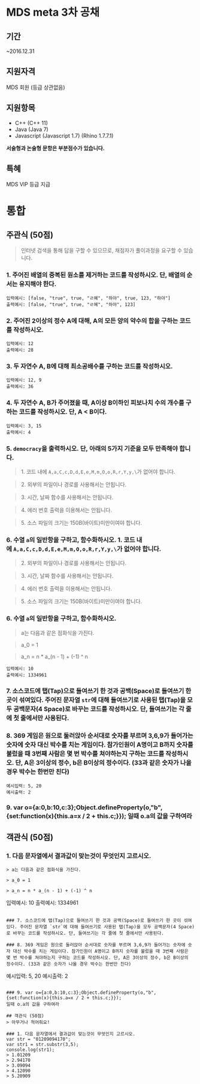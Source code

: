 # MDS meta 3차 공채

## 기간
~2016.12.31

## 지원자격
MDS 회원 (등급 상관없음)

## 지원항목
* C++ (C++ 11)
* Java (Java 7)
* Javascript (Javascript 1.7) (Rhino 1.7.7.1)

**서술형과 논술형 문항은 부분점수가 있습니다.**

## 특혜
MDS VIP 등급 지급



# 통합
## 주관식 (50점)
> 인터넷 검색을 통해 답을 구할 수 있으므로, 채점자가 풀이과정을 요구할 수 있습니다.

### 1. 주어진 배열의 중복된 원소를 제거하는 코드를 작성하시오. 단, 배열의 순서는 유지해야 한다.
```
입력예시: [false, "true", true, "ㄹ혜", "하야", true, 123, "하야"]
출력예시: [false, "true", true, "ㄹ혜", "하야", 123]
```

### 2. 주어진 2이상의 정수 A에 대해, A의 모든 양의 약수의 합을 구하는 코드를 작성하시오.
```
입력예시: 12
출력예시: 28
```

### 3. 두 자연수 A, B에 대해 최소공배수를 구하는 코드를 작성하시오.

```
입력예시: 12, 9
출력예시: 36
```


### 4. 두 자연수 A, B가 주어졌을 때, A이상 B이하인 피보나치 수의 개수를 구하는 코드를 작성하시오. 단, A < B이다.
```
입력예시: 3, 15
출력예시: 4
```

### 5. `democracy`을 출력하시오. 단, 아래의 5가지 기준을 모두 만족해야 합니다.
> 1. 코드 내에 `A,a,C,c,D,d,E,e,M,m,O,o,R,r,Y,y,\`가 없어야 합니다.

> 2. 외부의 파일이나 경로를 사용해서는 안됩니다.

> 3. 시간, 날짜 함수를 사용해서는 안됩니다.

> 4. 에러 번호 출력을 이용해서는 안됩니다.

> 5. 소스 파일의 크기는 150B(바이트)미만이여야 합니다.

### 6. 수열 `a`의 일반항을 구하고, 함수화하시오. 1. 코드 내에 `A,a,C,c,D,d,E,e,M,m,O,o,R,r,Y,y,\`가 없어야 합니다.

> 2. 외부의 파일이나 경로를 사용해서는 안됩니다.

> 3. 시간, 날짜 함수를 사용해서는 안됩니다.

> 4. 에러 번호 출력을 이용해서는 안됩니다.

> 5. 소스 파일의 크기는 150B(바이트)미만이여야 합니다.

### 6. 수열 `a`의 일반항을 구하고, 함수화하시오.
> a는 다음과 같은 점화식을 가진다.

> a_0 = 1

> a_n = n * a_(n - 1) + (-1) ^ n

```
입력예시: 10
출력예시: 1334961
```

### 7. 소스코드에 탭(Tap)으로 들여쓰기 한 것과 공백(Space)로 들여쓰기 한 곳이 섞여있다. 주어진 문자열 `str`에 대해 들여쓰기로 사용된 탭(Tap)을 모두 공백문자(4 Space)로 바꾸는 코드를 작성하시오. 단, 들여쓰기는 각 줄에 첫 줄에서만 사용된다.

### 8. 369 게임은 원으로 둘러앉아 순서대로 숫자를 부르며 3,6,9가 들어가는 숫자에 숫자 대신 박수를 치는 게임이다. 참가인원이 A명이고 B까지 숫자를 불렀을 때 3번째 사람은 몇 번 박수를 쳐야하는지 구하는 코드를 작성하시오. 단, A은 3이상의 정수, b은 B이상의 정수이다. (33과 같은 숫자가 나올 경우 박수는 한번만 친다)
```
예시입력: 5, 20
예시출력: 2
```

### 9. var o={a:0,b:10,c:3};Object.defineProperty(o,"b",{set:function(x){this.a=x / 2 + this.c;}});                                     일때 o.a의 값을 구하여라

## 객관식 (50점)

### 1. 다음 문자열에서 결과값이 맞는것이 무엇인지 고르시오.
```
> a는 다음과 같은 점화식을 가진다.

> a_0 = 1

> a_n = n * a_(n - 1) + (-1) ^ n

```
입력예시: 10
출력예시: 1334961
```

### 7. 소스코드에 탭(Tap)으로 들여쓰기 한 것과 공백(Space)로 들여쓰기 한 곳이 섞여있다. 주어진 문자열 `str`에 대해 들여쓰기로 사용된 탭(Tap)을 모두 공백문자(4 Space)로 바꾸는 코드를 작성하시오. 단, 들여쓰기는 각 줄에 첫 줄에서만 사용된다.

### 8. 369 게임은 원으로 둘러앉아 순서대로 숫자를 부르며 3,6,9가 들어가는 숫자에 숫자 대신 박수를 치는 게임이다. 참가인원이 A명이고 B까지 숫자를 불렀을 때 3번째 사람은 몇 번 박수를 쳐야하는지 구하는 코드를 작성하시오. 단, A은 3이상의 정수, b은 B이상의 정수이다. (33과 같은 숫자가 나올 경우 박수는 한번만 친다)
```
예시입력: 5, 20
예시출력: 2
```

### 9. var o={a:0,b:10,c:3};Object.defineProperty(o,"b",{set:function(x){this.a=x / 2 + this.c;}});                                     일때 o.a의 값을 구하여라

## 객관식 (50점)
> 아무거나 적어줘요!

### 1. 다음 문자열에서 결과값이 맞는것이 무엇인지 고르시오.
var str = "01209094170";
var str1 = str.substr(3,5);
console.log(str1);
> 1.01209
> 2.94170
> 3.09094
> 4.12090
> 5.20909
